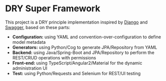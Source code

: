 # DRY Super Framework

This project is a DRY principle implementation inspired by [Django](https://www.djangoproject.com/)
and [Swagger](https://swagger.io/), based on these parts:

* **Configuration:** using YAML and convention-over-configuration to define model metadata
* **Generators:** using Python/Cog to generate JPA/Repository from YAML
* **Backend:** using Java/Spring-Boot and JPA/Repository to perform the REST/CRUD operations with permissions
* **Front-end:** using TypeScript/Angular2/Material for the dynamic administration UI
* **Test:** using Python/Requests and Selenium for REST/UI testing

